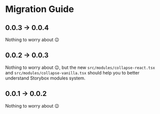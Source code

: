# Migration Guide

## 0.0.3 → 0.0.4

Nothing to worry about 😉

## 0.0.2 → 0.0.3

Nothing to worry about 😉, but the new `src/modules/collapse-react.tsx` and `src/modules/collapse-vanilla.tsx` should help you to better understand Storybox modules system.

## 0.0.1 → 0.0.2

Nothing to worry about 😉